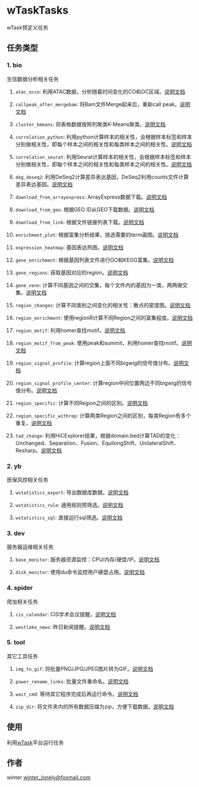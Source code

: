 # wTaskTasks

wTask预定义任务

## 任务类型

### 1. bio

生信数据分析相关任务

1. `atac_occo`: 利用ATAC数据，分析随着时间变化的CO和OC区域。[说明文档](./doc/1.bio/atac_occo.md)

2. `callpeak_after_mergebam`: 将Bam文件Merge起来后，重新call peak。[说明文档](./doc/1.bio/callpeak_after_mergebam.md)

3. `cluster_kmeans`: 将表格数据按照列聚类K-Means聚类。[说明文档](./doc/1.bio/cluster_kmeans.md)

4. `correlation_python`: 利用python计算样本的相关性，会根据样本标签和样本分别做相关性，即每个样本之间的相关性和每类样本之间的相关性。[说明文档](./doc/1.bio/correlation_python.md)

5. `correlation_seurat`: 利用Seurat计算样本的相关性，会根据样本标签和样本分别做相关性，即每个样本之间的相关性和每类样本之间的相关性。[说明文档](./doc/1.bio/correlation_seurat.md)

6. `deg_deseq2`: 利用DeSeq2计算差异表达基因，DeSeq2利用counts文件计算差异表达基因。[说明文档](./doc/1.bio/deg_deseq2.md)

7. `download_from_arrayexpress`: ArrayExpress数据下载。[说明文档](./doc/1.bio/download_from_arrayexpress.md)

8. `download_from_geo`: 根据GEO ID从GEO下载数据。[说明文档](./doc/1.bio/download_from_geo.md)

9. `download_from_link`: 根据文件链接列表下载。[说明文档](./doc/1.bio/download_from_link.md)

10. `enrichment_plot`: 根据富集分析结果，挑选需要的term画图。[说明文档](./doc/1.bio/enrichment_plot.md)

11. `expression_heatmap`: 基因表达热图。[说明文档](./doc/1.bio/expression_heatmap.md)

12. `gene_enrichment`: 根据基因列表文件进行GO和KEGG富集。[说明文档](./doc/1.bio/gene_enrichment.md)

13. `gene_regions`: 获取基因对应的region。[说明文档](./doc/1.bio/gene_regions.md)

14. `gene_venn`: 计算不同基因之间的交集，每个文件内的基因为一类，两两做交集。[说明文档](./doc/1.bio/gene_venn.md)

15. `region_changes`: 计算不同类别之间变化的相关性：散点的密度图。[说明文档](./doc/1.bio/region_changes.md)

16. `region_enrichment`: 使用regionR计算不同Region之间的富集程度。[说明文档](./doc/1.bio/region_enrichment.md)

17. `region_motif`: 利用homer查找motif。[说明文档](./doc/1.bio/region_motif.md)

18. `region_motif_from_peak`: 使用peak和summit，利用homer查找motif。[说明文档](./doc/1.bio/region_motif_from_peak.md)

19. `region_signal_profile`: 计算region上面不同bigwig的信号值分布。[说明文档](./doc/1.bio/region_signal_profile.md)

20. `region_signal_profile_center`: 计算region中间位置两边不同bigwig的信号值分布。[说明文档](./doc/1.bio/region_signal_profile_center.md)

21. `region_specific`: 计算不同Region之间的区别。[说明文档](./doc/1.bio/region_specific.md)

22. `region_specific_withrep`: 计算两类Region之间的区别，每类Region有多个重复。[说明文档](./doc/1.bio/region_specific_withrep.md)

23. `tad_change`: 利用HiCExplorer结果，根据domain.bed计算TAD的变化：Unchanged、Separation、Fusion、EquilongShift、UnilateralShift、Resharp。[说明文档](./doc/1.bio/tad_change.md)


### 2. yb

医保风控相关任务

1. `wstatistics_export`: 导出数据库数据。[说明文档](./doc/2.yb/wstatistics_export.md)

2. `wstatistics_rule`: 通用规则预筛选。[说明文档](./doc/2.yb/wstatistics_rule.md)

3. `wstatistics_sql`: 直接运行sql筛选。[说明文档](./doc/2.yb/wstatistics_sql.md)


### 3. dev

服务器运维相关任务

1. `base_monitor`: 服务器资源监控：CPU/内存/硬盘/IP。[说明文档](./doc/3.dev/base_monitor.md)

2. `disk_monitor`: 使用du命令监控用户硬盘占用。[说明文档](./doc/3.dev/disk_monitor.md)


### 4. spider

爬虫相关任务

1. `cis_calendar`: CIS学术会议提醒。[说明文档](./doc/4.spider/cis_calendar.md)

2. `westlake_news`: 昨日新闻提醒。[说明文档](./doc/4.spider/westlake_news.md)


### 5. tool

其它工具任务

1. `img_to_gif`: 将批量PNG/JPG/JPEG图片转为GIF。[说明文档](./doc/5.tool/img_to_gif.md)

2. `power_rename_links`: 批量文件重命名。[说明文档](./doc/5.tool/power_rename_links.md)

3. `wait_cmd`: 等待其它程序完成后再运行命令。[说明文档](./doc/5.tool/wait_cmd.md)

4. `zip_dir`: 将文件夹内的所有数据压缩为zip，方便下载数据。[说明文档](./doc/5.tool/zip_dir.md)


## 使用

利用[wTask](https://github.com/LonlyWinter/wTask)平台运行任务

## 作者

winter <winter_lonely@foxmail.com>